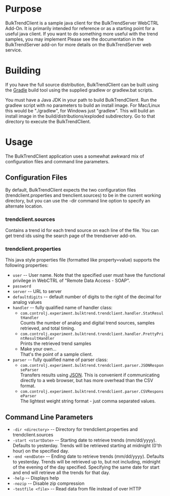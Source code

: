 Purpose
=======

BulkTrendClient is a sample java client for the BulkTrendServer WebCTRL Add-On. It is primarily intended for reference or as a starting point for a useful java client. If you want to do something more useful with the trend samples, you may implement Please see the documentation in the BulkTrendServer add-on for more details on the BulkTrendServer web service.

Building
========
If you have the full source distribution, BulkTrendClient can be built using the [Gradle](http://gradle.org) build tool using the supplied gradlew or gradlew.bat scripts.

You must have a Java JDK in your path to build BulkTrendClient. Run the gradlew script with no parameters to build an install image. For Mac/Linux this would be "./gradlew", for Windows just "gradlew". This will build an install image in the build/distributions/exploded subdirectory. Go to that directory to execute the BulkTrendClient.

Usage
=====
The BulkTrendClient application uses a somewhat awkward mix of configuration files and command line parameters.

Configuration Files
-------------------
By default, BulkTrendClient expects the two configuration files (trendclient.properties and trenclient.sources) to be in the current working directory, but you can use the -dir command line option to specify an alternate location.

### trendclient.sources
Contains a trend id for each trend source on each line of the file. You can get trend ids using the search page of the trendserver add-on.

### trendclient.properties
This java style properties file (formatted like property=value) supports the following properties:

* `user` -- User name. Note that the specified user must have the functional privilege in WebCTRL of "Remote Data Access - SOAP".
* `password`
* `server` -- URL to server
* `defaultdigits` -- default number of digits to the right of the decimal for analog values
* `handler` -- fully qualified name of handler class:
  * `com.controlj.experiment.bulktrend.trendclient.handler.StatResultHandler`  
    Counts the number of analog and digital trend sources, samples retrieved, and total timing.
  * `com.controlj.experiment.bulktrend.trendclient.handler.PrettyPrintResultHandler`  
    Prints the retrieved trend samples
  * Make your own...  
    That's the point of a sample client.
* `parser` -- fully qualified name of parser class:
  * `com.controlj.experiment.bulktrend.trendclient.parser.JSONResponseParser`  
    Transfers results using [JSON](http://www.json.org). This is convenient if communicating directly to a web browser, 
    but has more overhead than the CSV format.
  * `com.controlj.experiment.bulktrend.trendclient.parser.CSVResponseParser`  
    The lightest weight string format - just comma separated values.

Command Line Parameters
-----------------------
* `-dir <directory>` -- Directory for trendclient.properties and trendclient.sources
* `-start <startDate>` -- Starting date to retrieve trends (mm/dd/yyyy).  
	                    Defaults to yesterday. Trends will be retrieved starting at midnight (0'th hour) 
	                    on the specified day.
* `-end <endDate>` -- Ending date to retrieve trends (mm/dd/yyyy). 
	                Defaults to yesterday. Trends will be retrieved up to, but not including, 
	                midnight of the evening of the day specified. Specifying the same date for 
	                start and end will retrieve all the trends for that day.
* `-help` -- Displays help
* `-nozip` -- Disable zip compression
* `-testfile <file>` -- Read data from file instead of over HTTP

